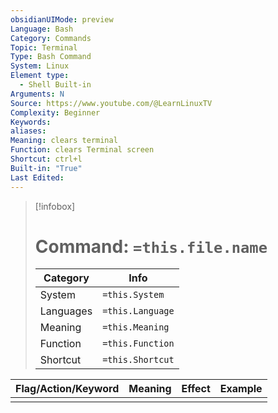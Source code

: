 ```yaml
---
obsidianUIMode: preview
Language: Bash
Category: Commands
Topic: Terminal
Type: Bash Command
System: Linux
Element type:
  - Shell Built-in
Arguments: N
Source: https://www.youtube.com/@LearnLinuxTV
Complexity: Beginner
Keywords: 
aliases: 
Meaning: clears terminal
Function: clears Terminal screen
Shortcut: ctrl+l
Built-in: "True"
Last Edited:
---
```

>[!infobox]
> # Command: `=this.file.name`
> Category |  Info |
> ---|---|
> System|`=this.System`
> Languages|`=this.Language`
> Meaning|`=this.Meaning`
> Function| `=this.Function`
> Shortcut|`=this.Shortcut`

| Flag/Action/Keyword | Meaning         | Effect                 | Example |
| ------------------- | --------------- | ---------------------- | ------- |
|                     |                 |                        |         |
